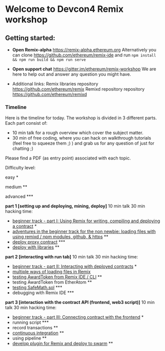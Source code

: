 # Welcome to Devcon4 Remix workshop

## Getting started:

 - **Open Remix-alpha**
https://remix-alpha.ethereum.org
Alternatively you can clone https://github.com/ethereum/remix-ide and run `npm install && npm run build && npm run serve`

 - **Open support chat**
https://gitter.im/ethereum/remix-workshop
We are here to help out and answer any question you might have.

 - Additional links:
Remix libraries repository https://github.com/ethereum/remix
Remixd repository repository https://github.com/ethereum/remixd

### Timeline

Here is the timeline for today. The workshop is divided in 3 different parts. 
Each part consist of:
  - 10 min talk for a rough overview which cover the subject matter.
  - 30 min of free coding, where you can hack on walkthrough tutorials (feel free to squeeze them ;) ) and grab us for any question of just for chatting ;)

Please find a PDF (as entry point) associated with each topic.

Difficulty level:

easy *

medium ** 

advanced ***

**part 1 [setting up and deploying, mining, deploy]**
  10 min talk
  30 min hacking time:
- [beginner track - part I: Using Remix for writing, compiling and deploying a contract](https://github.com/ethereum/remix-workshops/blob/master/basicDeployment/part1/remix-basic-all-in-gist_part1.pdf) *
- [adventures in the beginner track for the non newbie: loading files with using remixd / npm modules, github, & https](https://github.com/ethereum/remix-workshops/tree/master/loading_via_npm_github_plugin) **
- [deploy proxy contract](https://github.com/ethereum/remix-workshops/tree/master/proxyContractAwardToken) *** 
- [deploy with libraries](https://github.com/ethereum/remix-workshops/tree/master/deployWithLibraries) **
  
**part 2 [interacting with run tab]**
  10 min talk
  30 min hacking time:
- [beginner track - part II: Interacting with deployed contracts](https://github.com/ethereum/remix-workshops/blob/master/basicDeployment/part2/remix-basic-all-in-gist_part2.pdf) *
- [multiple ways of loading files in Remix](https://github.com/ethereum/remix-workshops/tree/master/loading_via_npm_github_plugin)
- [testing AwardToken from Remix IDE / CLI](https://github.com/ethereum/remix-workshops/tree/master/unitTesting) **
- testing AwardToken from EtherAtom **
- [testing SafeMath.sol](https://github.com/ethereum/remix-workshops/tree/master/unitTesting/SafeMath) ***
- debugging with Remix IDE ***
   
**part 3 [interaction with the contract API (frontend, web3 script)]**
  10 min talk
  30 min hacking time:
- [beginner track - part III: Connecting contract with the frontend](https://github.com/ethereum/remix-workshops/blob/master/basicDeployment/part3/remix-basic-all-in-gist_part3.pdf) *
- running script ***
- record transactions **
- [continuous integration](https://github.com/ethereum/remix-workshops/tree/master/continuousIntegration) **
- using pipeline **
- [develop plugin for Remix and deploy to swarm](https://github.com/ethereum/remix-workshops/tree/master/simplePlugin) **
   
